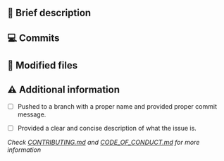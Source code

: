 ## :memo:  Brief description

<!-- Write you description here -->

<!-- Diff summary - START -->
<!-- Diff summary - END -->


## :computer:  Commits
<!-- Diff commits - START -->
<!-- Diff commits - END -->


## :file_folder:  Modified files
<!-- Diff files - START -->
<!-- Diff files - END -->


## :warning: Additional information
* [ ] Pushed to a branch with a proper name and provided proper commit message.
* [ ] Provided a clear and concise description of what the issue is.


*Check [CONTRIBUTING.md][contributing] and [CODE_OF_CONDUCT.md][code] for more information*

[contributing]: https://github.com/wesleyosantos91/algafood-api/.github/ISSUE_TEMPLATE/CONTRIBUTING.md
[code]: https://github.com/wesleyosantos91/algafood-api/.github/ISSUE_TEMPLATE/CODE_OF_CONDUCT.md
